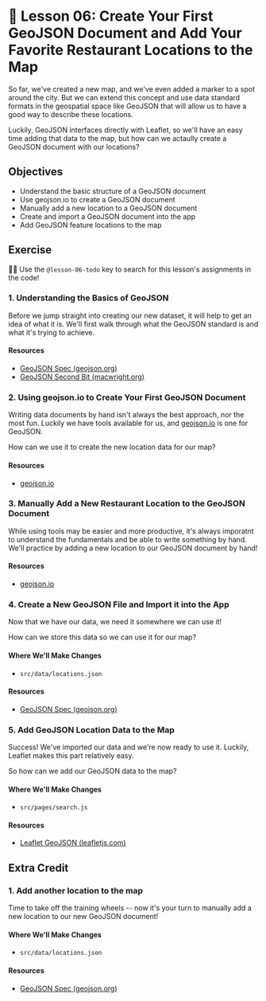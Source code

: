 # 📓 Lesson 06: Create Your First GeoJSON Document and Add Your Favorite Restaurant Locations to the Map

So far, we've created a new map, and we've even added a marker to a spot around the city. But we can extend this concept and use data standard formats in the geospatial space like GeoJSON that will allow us to have a good way to describe these locations.

Luckily, GeoJSON interfaces directly with Leaflet, so we'll have an easy time adding that data to the map, but how can we actaully create a GeoJSON document with our locations?

## Objectives
* Understand the basic structure of a GeoJSON document
* Use geojson.io to create a GeoJSON document
* Manually add a new location to a GeoJSON document
* Create and import a GeoJSON document into the app
* Add GeoJSON feature locations to the map

## Exercise

🕵️‍♂️ Use the `@lesson-06-todo` key to search for this lesson's assignments in the code!

### 1. Understanding the Basics of GeoJSON

Before we jump straight into creating our new dataset, it will help to get an idea of what it is. We'll first walk through what the GeoJSON standard is and what it's trying to achieve.

#### Resources
* [GeoJSON Spec (geojson.org)](https://geojson.org/)
* [GeoJSON Second Bit (macwright.org)](https://macwright.org/2015/03/23/geojson-second-bite.html)

### 2. Using geojson.io to Create Your First GeoJSON Document

Writing data documents by hand isn't always the best approach, nor the most fun. Luckily we have tools available for us, and [geojson.io](http://geojson.io/) is one for GeoJSON.

How can we use it to create the new location data for our map?

#### Resources
* [geojson.io](http://geojson.io/)

### 3. Manually Add a New Restaurant Location to the GeoJSON Document

While using tools may be easier and more productive, it's always imporatnt to understand the fundamentals and be able to write something by hand. We'll practice by adding a new location to our GeoJSON document by hand!

#### Resources
* [geojson.io](http://geojson.io/)

### 4. Create a New GeoJSON File and Import it into the App

Now that we have our data, we need it somewhere we can use it!

How can we store this data so we can use it for our map?

#### Where We'll Make Changes
* `src/data/locations.json`

#### Resources
* [GeoJSON Spec (geojson.org)](https://geojson.org/)

### 5. Add GeoJSON Location Data to the Map

Success! We've imported our data and we're now ready to use it. Luckily, Leaflet makes this part relatively easy.

So how can we add our GeoJSON data to the map?

#### Where We'll Make Changes
* `src/pages/search.js`

#### Resources
* [Leaflet GeoJSON (leafletjs.com)](https://leafletjs.com/reference-1.6.0.html#geojson)

## Extra Credit

### 1. Add another location to the map

Time to take off the training wheels -- now it's your turn to manually add a new location to our new GeoJSON document!

#### Where We'll Make Changes
* `src/data/locations.json`

#### Resources
* [GeoJSON Spec (geojson.org)](https://geojson.org/)